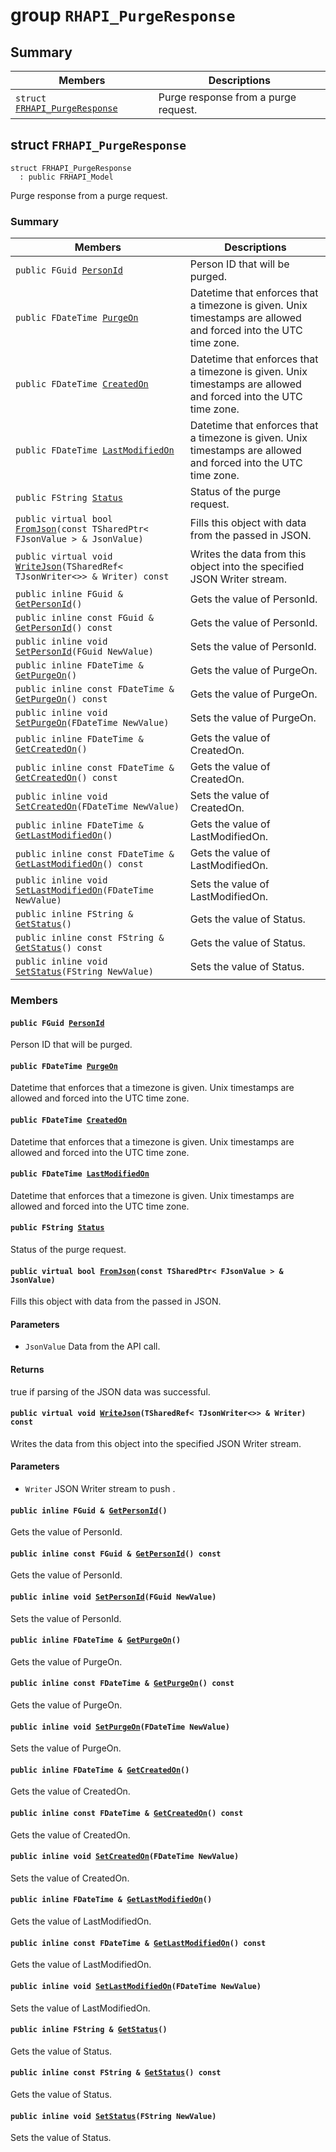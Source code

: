 # group `RHAPI_PurgeResponse` <a id="group__RHAPI__PurgeResponse"></a>

## Summary

 Members                        | Descriptions                                
--------------------------------|---------------------------------------------
`struct `[`FRHAPI_PurgeResponse`](#structFRHAPI__PurgeResponse) | Purge response from a purge request.

## struct `FRHAPI_PurgeResponse` <a id="structFRHAPI__PurgeResponse"></a>

```
struct FRHAPI_PurgeResponse
  : public FRHAPI_Model
```

Purge response from a purge request.

### Summary

 Members                        | Descriptions                                
--------------------------------|---------------------------------------------
`public FGuid `[`PersonId`](#structFRHAPI__PurgeResponse_1a5c1a68cb15784ef97033f8fdef69752f) | Person ID that will be purged.
`public FDateTime `[`PurgeOn`](#structFRHAPI__PurgeResponse_1a76ab4b56bf8bcc1ee2717e272e15f5f5) | Datetime that enforces that a timezone is given. Unix timestamps are allowed and forced into the UTC time zone.
`public FDateTime `[`CreatedOn`](#structFRHAPI__PurgeResponse_1a6215470fcde60f39e993f606ba4e2922) | Datetime that enforces that a timezone is given. Unix timestamps are allowed and forced into the UTC time zone.
`public FDateTime `[`LastModifiedOn`](#structFRHAPI__PurgeResponse_1aa86e276e2423d1f196fa4ee24d390d12) | Datetime that enforces that a timezone is given. Unix timestamps are allowed and forced into the UTC time zone.
`public FString `[`Status`](#structFRHAPI__PurgeResponse_1ab7e558d3cf6553cb712431e7aa5792e9) | Status of the purge request.
`public virtual bool `[`FromJson`](#structFRHAPI__PurgeResponse_1a88e0dc69546b865f618871dd78006032)`(const TSharedPtr< FJsonValue > & JsonValue)` | Fills this object with data from the passed in JSON.
`public virtual void `[`WriteJson`](#structFRHAPI__PurgeResponse_1a4dba4031f20426243fd8f51e0f1ba211)`(TSharedRef< TJsonWriter<>> & Writer) const` | Writes the data from this object into the specified JSON Writer stream.
`public inline FGuid & `[`GetPersonId`](#structFRHAPI__PurgeResponse_1a31b719c156406a34cef0a6ca8452cb81)`()` | Gets the value of PersonId.
`public inline const FGuid & `[`GetPersonId`](#structFRHAPI__PurgeResponse_1a59a525d3e22adeb4c59ccdeca4ca35d8)`() const` | Gets the value of PersonId.
`public inline void `[`SetPersonId`](#structFRHAPI__PurgeResponse_1af33171c3f15797e12450f2a2e420ea7f)`(FGuid NewValue)` | Sets the value of PersonId.
`public inline FDateTime & `[`GetPurgeOn`](#structFRHAPI__PurgeResponse_1a93f492889342a7569bf8c4989e2cd266)`()` | Gets the value of PurgeOn.
`public inline const FDateTime & `[`GetPurgeOn`](#structFRHAPI__PurgeResponse_1a61d92f1d08e5efd509af0e24f6086547)`() const` | Gets the value of PurgeOn.
`public inline void `[`SetPurgeOn`](#structFRHAPI__PurgeResponse_1a2538e2c1c93d9da2aee884987d6a4298)`(FDateTime NewValue)` | Sets the value of PurgeOn.
`public inline FDateTime & `[`GetCreatedOn`](#structFRHAPI__PurgeResponse_1a77025ecd448e8611868eef13bad20658)`()` | Gets the value of CreatedOn.
`public inline const FDateTime & `[`GetCreatedOn`](#structFRHAPI__PurgeResponse_1a22abfeda8fffb2848ec777d0d6caa36b)`() const` | Gets the value of CreatedOn.
`public inline void `[`SetCreatedOn`](#structFRHAPI__PurgeResponse_1aa2417c1512e1ea1f29609974c4f67eae)`(FDateTime NewValue)` | Sets the value of CreatedOn.
`public inline FDateTime & `[`GetLastModifiedOn`](#structFRHAPI__PurgeResponse_1add934610257f723e04ee481bbee432f4)`()` | Gets the value of LastModifiedOn.
`public inline const FDateTime & `[`GetLastModifiedOn`](#structFRHAPI__PurgeResponse_1ace50105c50af4f84cab5722271fc0ffa)`() const` | Gets the value of LastModifiedOn.
`public inline void `[`SetLastModifiedOn`](#structFRHAPI__PurgeResponse_1a61a7e91502c3b138728b9521dc48c1a6)`(FDateTime NewValue)` | Sets the value of LastModifiedOn.
`public inline FString & `[`GetStatus`](#structFRHAPI__PurgeResponse_1a04bd8667d4e9a97f8a7e73526a489496)`()` | Gets the value of Status.
`public inline const FString & `[`GetStatus`](#structFRHAPI__PurgeResponse_1a8c598d34431dd1f38a663ab8955d9904)`() const` | Gets the value of Status.
`public inline void `[`SetStatus`](#structFRHAPI__PurgeResponse_1a637ce446f6575e52ed0dd2c6b61424da)`(FString NewValue)` | Sets the value of Status.

### Members

#### `public FGuid `[`PersonId`](#structFRHAPI__PurgeResponse_1a5c1a68cb15784ef97033f8fdef69752f) <a id="structFRHAPI__PurgeResponse_1a5c1a68cb15784ef97033f8fdef69752f"></a>

Person ID that will be purged.

#### `public FDateTime `[`PurgeOn`](#structFRHAPI__PurgeResponse_1a76ab4b56bf8bcc1ee2717e272e15f5f5) <a id="structFRHAPI__PurgeResponse_1a76ab4b56bf8bcc1ee2717e272e15f5f5"></a>

Datetime that enforces that a timezone is given. Unix timestamps are allowed and forced into the UTC time zone.

#### `public FDateTime `[`CreatedOn`](#structFRHAPI__PurgeResponse_1a6215470fcde60f39e993f606ba4e2922) <a id="structFRHAPI__PurgeResponse_1a6215470fcde60f39e993f606ba4e2922"></a>

Datetime that enforces that a timezone is given. Unix timestamps are allowed and forced into the UTC time zone.

#### `public FDateTime `[`LastModifiedOn`](#structFRHAPI__PurgeResponse_1aa86e276e2423d1f196fa4ee24d390d12) <a id="structFRHAPI__PurgeResponse_1aa86e276e2423d1f196fa4ee24d390d12"></a>

Datetime that enforces that a timezone is given. Unix timestamps are allowed and forced into the UTC time zone.

#### `public FString `[`Status`](#structFRHAPI__PurgeResponse_1ab7e558d3cf6553cb712431e7aa5792e9) <a id="structFRHAPI__PurgeResponse_1ab7e558d3cf6553cb712431e7aa5792e9"></a>

Status of the purge request.

#### `public virtual bool `[`FromJson`](#structFRHAPI__PurgeResponse_1a88e0dc69546b865f618871dd78006032)`(const TSharedPtr< FJsonValue > & JsonValue)` <a id="structFRHAPI__PurgeResponse_1a88e0dc69546b865f618871dd78006032"></a>

Fills this object with data from the passed in JSON.

#### Parameters
* `JsonValue` Data from the API call.

#### Returns
true if parsing of the JSON data was successful.

#### `public virtual void `[`WriteJson`](#structFRHAPI__PurgeResponse_1a4dba4031f20426243fd8f51e0f1ba211)`(TSharedRef< TJsonWriter<>> & Writer) const` <a id="structFRHAPI__PurgeResponse_1a4dba4031f20426243fd8f51e0f1ba211"></a>

Writes the data from this object into the specified JSON Writer stream.

#### Parameters
* `Writer` JSON Writer stream to push .

#### `public inline FGuid & `[`GetPersonId`](#structFRHAPI__PurgeResponse_1a31b719c156406a34cef0a6ca8452cb81)`()` <a id="structFRHAPI__PurgeResponse_1a31b719c156406a34cef0a6ca8452cb81"></a>

Gets the value of PersonId.

#### `public inline const FGuid & `[`GetPersonId`](#structFRHAPI__PurgeResponse_1a59a525d3e22adeb4c59ccdeca4ca35d8)`() const` <a id="structFRHAPI__PurgeResponse_1a59a525d3e22adeb4c59ccdeca4ca35d8"></a>

Gets the value of PersonId.

#### `public inline void `[`SetPersonId`](#structFRHAPI__PurgeResponse_1af33171c3f15797e12450f2a2e420ea7f)`(FGuid NewValue)` <a id="structFRHAPI__PurgeResponse_1af33171c3f15797e12450f2a2e420ea7f"></a>

Sets the value of PersonId.

#### `public inline FDateTime & `[`GetPurgeOn`](#structFRHAPI__PurgeResponse_1a93f492889342a7569bf8c4989e2cd266)`()` <a id="structFRHAPI__PurgeResponse_1a93f492889342a7569bf8c4989e2cd266"></a>

Gets the value of PurgeOn.

#### `public inline const FDateTime & `[`GetPurgeOn`](#structFRHAPI__PurgeResponse_1a61d92f1d08e5efd509af0e24f6086547)`() const` <a id="structFRHAPI__PurgeResponse_1a61d92f1d08e5efd509af0e24f6086547"></a>

Gets the value of PurgeOn.

#### `public inline void `[`SetPurgeOn`](#structFRHAPI__PurgeResponse_1a2538e2c1c93d9da2aee884987d6a4298)`(FDateTime NewValue)` <a id="structFRHAPI__PurgeResponse_1a2538e2c1c93d9da2aee884987d6a4298"></a>

Sets the value of PurgeOn.

#### `public inline FDateTime & `[`GetCreatedOn`](#structFRHAPI__PurgeResponse_1a77025ecd448e8611868eef13bad20658)`()` <a id="structFRHAPI__PurgeResponse_1a77025ecd448e8611868eef13bad20658"></a>

Gets the value of CreatedOn.

#### `public inline const FDateTime & `[`GetCreatedOn`](#structFRHAPI__PurgeResponse_1a22abfeda8fffb2848ec777d0d6caa36b)`() const` <a id="structFRHAPI__PurgeResponse_1a22abfeda8fffb2848ec777d0d6caa36b"></a>

Gets the value of CreatedOn.

#### `public inline void `[`SetCreatedOn`](#structFRHAPI__PurgeResponse_1aa2417c1512e1ea1f29609974c4f67eae)`(FDateTime NewValue)` <a id="structFRHAPI__PurgeResponse_1aa2417c1512e1ea1f29609974c4f67eae"></a>

Sets the value of CreatedOn.

#### `public inline FDateTime & `[`GetLastModifiedOn`](#structFRHAPI__PurgeResponse_1add934610257f723e04ee481bbee432f4)`()` <a id="structFRHAPI__PurgeResponse_1add934610257f723e04ee481bbee432f4"></a>

Gets the value of LastModifiedOn.

#### `public inline const FDateTime & `[`GetLastModifiedOn`](#structFRHAPI__PurgeResponse_1ace50105c50af4f84cab5722271fc0ffa)`() const` <a id="structFRHAPI__PurgeResponse_1ace50105c50af4f84cab5722271fc0ffa"></a>

Gets the value of LastModifiedOn.

#### `public inline void `[`SetLastModifiedOn`](#structFRHAPI__PurgeResponse_1a61a7e91502c3b138728b9521dc48c1a6)`(FDateTime NewValue)` <a id="structFRHAPI__PurgeResponse_1a61a7e91502c3b138728b9521dc48c1a6"></a>

Sets the value of LastModifiedOn.

#### `public inline FString & `[`GetStatus`](#structFRHAPI__PurgeResponse_1a04bd8667d4e9a97f8a7e73526a489496)`()` <a id="structFRHAPI__PurgeResponse_1a04bd8667d4e9a97f8a7e73526a489496"></a>

Gets the value of Status.

#### `public inline const FString & `[`GetStatus`](#structFRHAPI__PurgeResponse_1a8c598d34431dd1f38a663ab8955d9904)`() const` <a id="structFRHAPI__PurgeResponse_1a8c598d34431dd1f38a663ab8955d9904"></a>

Gets the value of Status.

#### `public inline void `[`SetStatus`](#structFRHAPI__PurgeResponse_1a637ce446f6575e52ed0dd2c6b61424da)`(FString NewValue)` <a id="structFRHAPI__PurgeResponse_1a637ce446f6575e52ed0dd2c6b61424da"></a>

Sets the value of Status.

